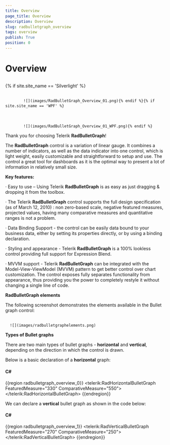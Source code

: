 ```yaml
---
title: Overview
page_title: Overview
description: Overview
slug: radbulletgraph_overview
tags: overview
publish: True
position: 0
---
```


# Overview



## 

{% if site.site_name == 'Silverlight' %}


				 
			![](images/RadBulletGraph_Overview_01.png){% endif %}{% if site.site_name == 'WPF' %}


				 
			![](images/RadBulletGraph_Overview_01_WPF.png){% endif %}

Thank you for choosing Telerik __RadBulletGraph__!

The __RadBulletGraph__ control is a variation of linear gauge. It combines a number of indicators, as well as the data indicator into one control, which is light weight, easily customizable and straightforward to setup and use. The control a great  tool for dashboards as it is the optimal way to present a lot of information in relatively small size.

__Key features:__

·         Easy to use – Using Telerik __RadBulletGraph__ is as easy as just dragging & dropping it from the toolbox.

·         The Telerik __RadBulletGraph__ control supports the full design specification (as of March 12, 2010) : non zero-based scale, negative featured measures, projected values, having many comparative measures and quantitative ranges is not a problem.

·         Data Binding Support - the control can be easily data bound to your business data, either by setting its properties directly, or by using a binding declaration.

·         Styling and appearance - Telerik __RadBulletGraph__ is a 100% lookless control providing full support for Expression Blend. 

·         MVVM support - Telerik __RadBulletGraph__ can be integrated with the Model-View-ViewModel (MVVM) pattern to get better control over chart customization. The control exposes fully separates functionality from appearance, thus providing you the power to completely restyle it without changing a single line of code.


__RadBulletGraph elements__

The following screenshot demonstrates the elements available in the Bullet graph control:




         
      ![](images/radbulletgraphelements.png)

__Types of Bullet graphs__

There are two main types of bullet graphs - __horizontal__ and __vertical__, depending on the direction in which the control is drawn.

Below is a basic declaration of a __horizontal__ graph:

#### __C#__

{{region radbulletgraph_overview_0}}
	<telerik:RadHorizontalBulletGraph FeaturedMeasure="330" ComparativeMeasure="550"> 
	</telerik:RadHorizontalBulletGraph>
	{{endregion}}





We can declare a __vertical__ bullet graph as shown in the code below:

#### __C#__

{{region radbulletgraph_overview_1}}
	<telerik:RadVerticalBulletGraph FeaturedMeasure="270" ComparativeMeasure="250">                   
	</telerik:RadVerticalBulletGraph>
	{{endregion}}




